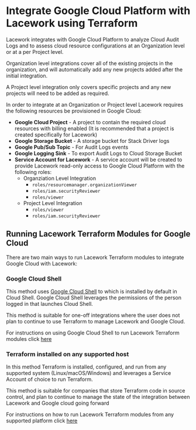 # Integrate Google Cloud Platform with Lacework using Terraform
Lacework integrates with Google Cloud Platform to analyze Cloud Audit Logs and to assess cloud resource configurations at an Organization level or at a per Project level. 

Organization level integrations cover all of the existing projects in the organization, and will automatically add any new projects added after the initial integration. 

A Project level integration only covers specific projects and any new projects will need to be added as required.

In order to integrate at an Organization or Project level Lacework requires the following resources be provisioned in Google Cloud:

* **Google Cloud Project** - A project to contain the required cloud resources with billing enabled (It is recommended that a project is created specifically for Lacework)
* **Google Storage Bucket** - A storage bucket for Stack Driver logs
* **Google Pub/Sub Topic** - For Audit Logs events
* **Google Logging Sink** - To export Audit Logs to Cloud Storage Bucket
* **Service Account for Lacework** - A service account will be created to provide Lacework read-only access to Google Cloud Platform with the following roles:
	* Organziation Level Integration
		- `roles/resourcemanager.organizationViewer`
		- `roles/iam.securityReviewer`
		- `roles/viewer`
	* Project Level Integration
		- `roles/viewer`
		- `roles/iam.securityReviewer`

## Running Lacework Terraform Modules for Google Cloud
There are two main ways to run Lacework Terraform modules to integrate Google Cloud with Lacework:

### Google Cloud Shell
This method uses [Google Cloud Shell](https://cloud.google.com/shell) to which is installed by default in Cloud Shell. Google Cloud Shell leverages the permissions of the person logged in that launches Cloud Shell. 

This method is suitable for one-off integrations where the user does not plan to continue to use Terraform to manage Lacework and Google Cloud.

For instructions on using Google Cloud Shell to run Lacework Terraform modules click [here](integrate_gcp_using_google_cloud_shell.md)

### Terraform installed on any supported host
In this method Terraform is installed, configured, and run from any supported system (Linux/macOS/Windows) and leverages a Service Account of choice to run Terraform. 

This method is suitable for companies that store Terraform code in source control, and plan to continue to manage the state of the integration between Lacework and Google cloud going forward

For instructions on how to run Lacework Terraform modules from any supported platform click [here]()
